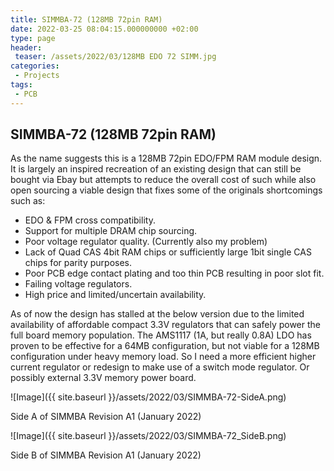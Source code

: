 ```yaml
---
title: SIMMBA-72 (128MB 72pin RAM)
date: 2022-03-25 08:04:15.000000000 +02:00
type: page
header:
 teaser: /assets/2022/03/128MB EDO 72 SIMM.jpg
categories: 
 - Projects
tags: 
 - PCB
---
```


SIMMBA-72 (128MB 72pin RAM)
---------------------------

As the name suggests this is a 128MB 72pin EDO/FPM RAM module design. It is largely an inspired recreation of an existing design that can still be bought via Ebay but attempts to reduce the overall cost of such while also open sourcing a viable design that fixes some of the originals shortcomings such as:

*   EDO & FPM cross compatibility.
*   Support for multiple DRAM chip sourcing.
*   Poor voltage regulator quality. (Currently also my problem)
*   Lack of Quad CAS 4bit RAM chips or sufficiently large 1bit single CAS chips for parity purposes.
*   Poor PCB edge contact plating and too thin PCB resulting in poor slot fit.
*   Failing voltage regulators.
*   High price and limited/uncertain availability.

As of now the design has stalled at the below version due to the limited availability of affordable compact 3.3V regulators that can safely power the full board memory population. The AMS1117 (1A, but really 0.8A) LDO has proven to be effective for a 64MB configuration, but not viable for a 128MB configuration under heavy memory load. So I need a more efficient higher current regulator or redesign to make use of a switch mode regulator. Or possibly external 3.3V memory power board.

![Image]({{ site.baseurl }}/assets/2022/03/SIMMBA-72-SideA.png)  

Side A of SIMMBA Revision A1 (January 2022)

![Image]({{ site.baseurl }}/assets/2022/03/SIMMBA-72_SideB.png)  

Side B of SIMMBA Revision A1 (January 2022)